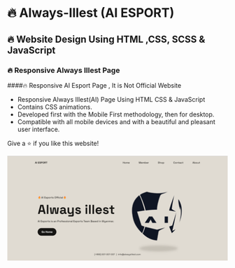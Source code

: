 # 🔥 Always-Illest (AI ESPORT)
## 🔥 Website Design Using HTML ,CSS, SCSS &amp; JavaScript
### 🔥 Responsive Always Illest Page
####🔥 Responsive AI Esport Page , It is Not Official Website

- Responsive Always Illest(AI) Page Using HTML CSS & JavaScript
- Contains CSS animations.
- Developed first with the Mobile First methodology, then for desktop.
- Compatible with all mobile devices and with a beautiful and pleasant user interface.

Give a ⭐ if you like this website!

![preview img](/preview.png)
